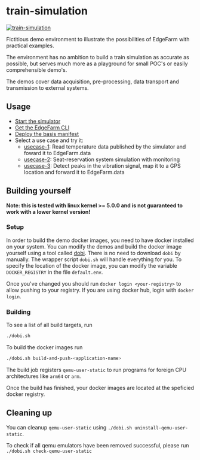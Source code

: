 # train-simulation

[![train-simulation](https://github.com/edgefarm/train-simulation/actions/workflows/train-simulation.yaml/badge.svg)](https://github.com/edgefarm/train-simulation/actions/workflows/train-simulation.yaml)

Fictitious demo environment to illustrate the possibilities of EdgeFarm with practical examples.

The environment has no ambition to build a train simulation as accurate as possible, but serves
much more as a playground for small POC's or easily comprehensible demo's.

The demos cover data acquisition, pre-processing, data transport and transmission to external systems.

## Usage

* [Start the simulator](simulator/README.md)
* [Get the EdgeFarm CLI](https://github.com/edgefarm/edgefarm-cli/releases)
* [Deploy the basis manifest](basis/README.md)
* Select a use case and try it:
  * [usecase-1](demo/usecase-1/README.md): Read temperature data published by the simulator and foward it to EdgeFarm.data
  * [usecase-2](demo/usecase-2/README.md): Seat-reservation system simulation with monitoring
  * [usecase-3](demo/usecase-3/README.md): Detect peaks in the vibration signal, map it to a GPS location and forward it to EdgeFarm.data

## Building yourself

**Note: this is tested with linux kernel >= 5.0.0 and is not guaranteed to work with a lower kernel version!**

### Setup

In order to build the demo docker images, you need to have docker installed on your system.
You can modify the demos and build the docker image yourself using a tool called [dobi](https://github.com/dnephin/dobi).
There is no need to download `dobi` by manually. The wrapper script `dobi.sh` will handle everything for you.
To specify the location of the docker image, you can modify the variable `DOCKER_REGISTRY` in the file `default.env`.

Once you've changed you should run `docker login <your-registry>` to allow pushing to your registry.
If you are using docker hub, login with `docker login`.

### Building

To see a list of all build targets, run
```bash
./dobi.sh
```

To build the docker images run
```bash
./dobi.sh build-and-push-<application-name>
```

The build job registers `qemu-user-static` to run programs for foreign CPU architectures like `arm64` or `arm`.

Once the build has finished, your docker images are located at the speficied docker registry.

## Cleaning up

You can cleanup `qemu-user-static` using `./dobi.sh uninstall-qemu-user-static`.

To check if all qemu emulators have been removed successful, please run `./dobi.sh check-qemu-user-static`
